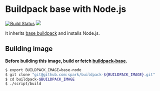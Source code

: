 # Buildpack base with Node.js

[![Build Status](https://travis-ci.org/spark/buildpack-base-node.svg?branch=master)](https://travis-ci.org/spark/buildpack-base-node) [![](https://imagelayers.io/badge/particle/buildpack-base-node:latest.svg)](https://imagelayers.io/?images=particle/buildpack-base-node:latest 'Get your own badge on imagelayers.io')


It inherits [base buildpack](https://github.com/particle-iot/buildpack-base) and installs Node.js.

## Building image

**Before building this image, build or fetch [buildpack-base](https://github.com/particle-iot/buildpack-base).**

```bash
$ export BUILDPACK_IMAGE=base-node
$ git clone "git@github.com:spark/buildpack-${BUILDPACK_IMAGE}.git"
$ cd buildpack-$BUILDPACK_IMAGE
$ ./script/build
```
